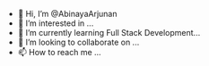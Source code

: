 - 👋 Hi, I’m @AbinayaArjunan
- 👀 I’m interested in  ...
- 🌱 I’m currently learning  Full Stack Development...
- 💞️ I’m looking to collaborate on ...
- 📫 How to reach me ...

<!---
AbinayaArjunan/AbinayaArjunan is a ✨ special ✨ repository because its `README.md` (this file) appears on your GitHub profile.
You can click the Preview link to take a look at your changes.
--->
